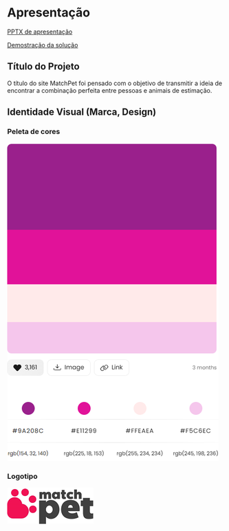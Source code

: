 # Apresentação

[PPTX de apresentação](presentation/apresentacaoMATCHPET.pptx)


[Demostração da solução](/presentation/demonstracao-solucao.mp4)

## Título do Projeto

O título do site MatchPet foi pensado com o objetivo de transmitir a ideia de encontrar a combinação perfeita entre pessoas e animais de estimação.

## Identidade Visual (Marca, Design)
### Peleta de cores
![Logo](/src/imagens/paleta/paleta-cores.PNG)
### Logotipo
![Logo](/src/imagens/paleta/logo-matchpet.png)

